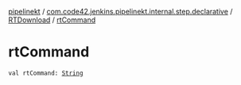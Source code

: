 [pipelinekt](../../index.md) / [com.code42.jenkins.pipelinekt.internal.step.declarative](../index.md) / [RTDownload](index.md) / [rtCommand](./rt-command.md)

# rtCommand

`val rtCommand: `[`String`](https://kotlinlang.org/api/latest/jvm/stdlib/kotlin/-string/index.html)